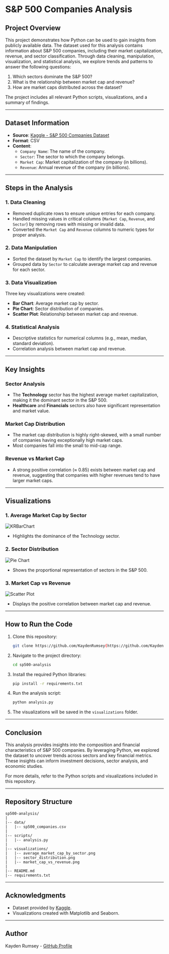# S&P 500 Companies Analysis

## Project Overview
This project demonstrates how Python can be used to gain insights from publicly available data. The dataset used for this analysis contains information about S&P 500 companies, including their market capitalization, revenue, and sector classification. Through data cleaning, manipulation, visualization, and statistical analysis, we explore trends and patterns to answer the following questions:

1. Which sectors dominate the S&P 500?
2. What is the relationship between market cap and revenue?
3. How are market caps distributed across the dataset?

The project includes all relevant Python scripts, visualizations, and a summary of findings.

---

## Dataset Information
- **Source**: [Kaggle - S&P 500 Companies Dataset](https://www.kaggle.com/datasets/andrewmvd/sp-500-stocks)
- **Format**: CSV
- **Content**:
  - `Company Name`: The name of the company.
  - `Sector`: The sector to which the company belongs.
  - `Market Cap`: Market capitalization of the company (in billions).
  - `Revenue`: Annual revenue of the company (in billions).

---

## Steps in the Analysis

### 1. Data Cleaning
- Removed duplicate rows to ensure unique entries for each company.
- Handled missing values in critical columns (`Market Cap`, `Revenue`, and `Sector`) by removing rows with missing or invalid data.
- Converted the `Market Cap` and `Revenue` columns to numeric types for proper analysis.

### 2. Data Manipulation
- Sorted the dataset by `Market Cap` to identify the largest companies.
- Grouped data by `Sector` to calculate average market cap and revenue for each sector.

### 3. Data Visualization
Three key visualizations were created:
- **Bar Chart**: Average market cap by sector.
- **Pie Chart**: Sector distribution of companies.
- **Scatter Plot**: Relationship between market cap and revenue.

### 4. Statistical Analysis
- Descriptive statistics for numerical columns (e.g., mean, median, standard deviation).
- Correlation analysis between market cap and revenue.

---

## Key Insights

### Sector Analysis
- The **Technology** sector has the highest average market capitalization, making it the dominant sector in the S&P 500.
- **Healthcare** and **Financials** sectors also have significant representation and market value.

### Market Cap Distribution
- The market cap distribution is highly right-skewed, with a small number of companies having exceptionally high market caps.
- Most companies fall into the small to mid-cap range.

### Revenue vs Market Cap
- A strong positive correlation (≈ 0.85) exists between market cap and revenue, suggesting that companies with higher revenues tend to have larger market caps.

---

## Visualizations
### 1. Average Market Cap by Sector

![KRBarChart](https://github.com/user-attachments/assets/6ce07f4c-e210-4f05-8d97-9aab3012d4d0)
- Highlights the dominance of the Technology sector.

### 2. Sector Distribution
![Pie Chart](visualizations/sector_distribution.png)
- Shows the proportional representation of sectors in the S&P 500.

### 3. Market Cap vs Revenue
![Scatter Plot](visualizations/market_cap_vs_revenue.png)
- Displays the positive correlation between market cap and revenue.

---

## How to Run the Code
1. Clone this repository:
   ```bash
   git clone https://github.com/KaydenRumsey(https://github.com/KaydenRumsey/Python-Final-Project/tree/main)/sp500-analysis.git
   ```
2. Navigate to the project directory:
   ```bash
   cd sp500-analysis
   ```
3. Install the required Python libraries:
   ```bash
   pip install -r requirements.txt
   ```
4. Run the analysis script:
   ```bash
   python analysis.py
   ```
5. The visualizations will be saved in the `visualizations` folder.

---

## Conclusion
This analysis provides insights into the composition and financial characteristics of S&P 500 companies. By leveraging Python, we explored the dataset to uncover trends across sectors and key financial metrics. These insights can inform investment decisions, sector analysis, and economic studies.

For more details, refer to the Python scripts and visualizations included in this repository.

---

## Repository Structure
```
sp500-analysis/
|
|-- data/
|   |-- sp500_companies.csv
|
|-- scripts/
|   |-- analysis.py
|
|-- visualizations/
|   |-- average_market_cap_by_sector.png
|   |-- sector_distribution.png
|   |-- market_cap_vs_revenue.png
|
|-- README.md
|-- requirements.txt
```

---

## Acknowledgments
- Dataset provided by [Kaggle](https://www.kaggle.com/).
- Visualizations created with Matplotlib and Seaborn.

---

## Author
Kayden Rumsey - [GitHub Profile](https://github.com/KaydenRumsey/)

